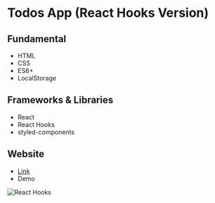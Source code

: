 # Todos App (React Hooks Version)

## Fundamental

- HTML
- CSS
- ES6+
- LocalStorage

## Frameworks & Libraries

- React
- React Hooks
- styled-components

## Website

- [Link](https://todos-react-hooks.netlify.app/)
- Demo

![React Hooks](https://i.imgur.com/ND42RNK.gif)
